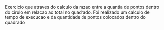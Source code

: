 Exercicio que atraves do calculo da razao entre a quantia de pontos dentro do cirulo em relacao ao total no quadrado. Foi realizado um calculo de tempo de execucao e da quantidade de pontos colocados dentro do quadrado 